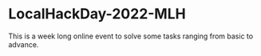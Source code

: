# LocalHackDay-2022-MLH
This is a week long online event to solve some tasks ranging from basic to advance.
